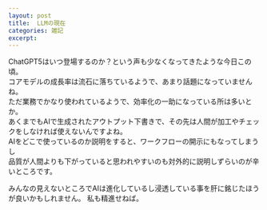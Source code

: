 ```yaml
---
layout: post
title:  LLMの現在
categories: 雑記
excerpt: 
---
```

ChatGPT5はいつ登場するのか？という声も少なくなってきたような今日この頃。  
コアモデルの成長率は流石に落ちているようで、あまり話題になっていませんね。  
ただ業務でかなり使われているようで、効率化の一助になっている所は多いとか。  
あくまでもAIで生成されたアウトプット下書きで、その先は人間が加工やチェックをしなければ使えないんですよね。  
AIをどこで使っているのか説明をすると、ワークフローの開示にもなってしまうし  
品質が人間よりも下がっていると思われやすいのも対外的に説明しずらいのが辛いところです。

みんなの見えないところでAIは進化しているし浸透している事を肝に銘じたほうが良いかもしれません。
私も精進せねば。
